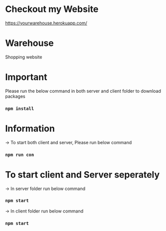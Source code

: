 # Checkout my Website

  https://yourwarehouse.herokuapp.com/


# Warehouse

  Shopping website
 

# Important
 
  Please run the below command in both server and client folder to download packages
 
  ### `npm install`
 
# Information
 
 -> To start both client and server, Please run below command
 
 ### `npm run con`
 
 # To start client and Server seperately
 
 -> In server folder run below command
 
 ### `npm start`
 
 -> In client folder run below command
 
 ### `npm start`

